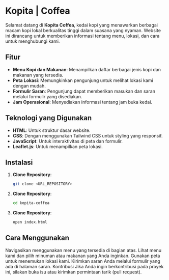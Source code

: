 # Kopita | Coffea

Selamat datang di **Kopita Coffea**, kedai kopi yang menawarkan berbagai macam kopi lokal berkualitas tinggi dalam suasana yang nyaman. Website ini dirancang untuk memberikan informasi tentang menu, lokasi, dan cara untuk menghubungi kami.

## Fitur

- **Menu Kopi dan Makanan**: Menampilkan daftar berbagai jenis kopi dan makanan yang tersedia.
- **Peta Lokasi**: Memungkinkan pengunjung untuk melihat lokasi kami dengan mudah.
- **Formulir Saran**: Pengunjung dapat memberikan masukan dan saran melalui formulir yang disediakan.
- **Jam Operasional**: Menyediakan informasi tentang jam buka kedai.

## Teknologi yang Digunakan

- **HTML**: Untuk struktur dasar website.
- **CSS**: Dengan menggunakan Tailwind CSS untuk styling yang responsif.
- **JavaScript**: Untuk interaktivitas di peta dan formulir.
- **Leaflet.js**: Untuk menampilkan peta lokasi.

## Instalasi

1. **Clone Repository**:
   ```bash
   git clone <URL_REPOSITORY>
2. **Clone Repository**:
   ```bash
   cd kopita-coffea

3. **Clone Repository**:
   ```bash
   open index.html

## Cara Menggunakan
Navigasikan menggunakan menu yang tersedia di bagian atas.
Lihat menu kami dan pilih minuman atau makanan yang Anda inginkan.
Gunakan peta untuk menemukan lokasi kami.
Kirimkan saran Anda melalui formulir yang ada di halaman saran.
Kontribusi
Jika Anda ingin berkontribusi pada proyek ini, silakan buka isu atau kirimkan permintaan tarik (pull request).
